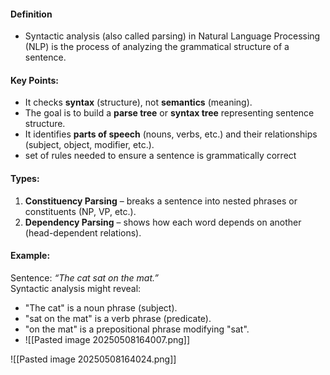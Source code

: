 #### Definition
- Syntactic analysis (also called parsing) in Natural Language Processing (NLP) is the process of analyzing the grammatical structure of a sentence.

#### Key Points:
- It checks **syntax** (structure), not **semantics** (meaning).
- The goal is to build a **parse tree** or **syntax tree** representing sentence structure.
- It identifies **parts of speech** (nouns, verbs, etc.) and their relationships (subject, object, modifier, etc.).
- set of rules needed to ensure a sentence is grammatically correct
#### Types:
1. **Constituency Parsing** – breaks a sentence into nested phrases or constituents (NP, VP, etc.).
2. **Dependency Parsing** – shows how each word depends on another (head-dependent relations).
#### Example:
Sentence: _“The cat sat on the mat.”_  
Syntactic analysis might reveal:
- "The cat" is a noun phrase (subject).
- "sat on the mat" is a verb phrase (predicate).
- "on the mat" is a prepositional phrase modifying "sat".
- ![[Pasted image 20250508164007.png]]

![[Pasted image 20250508164024.png]]
